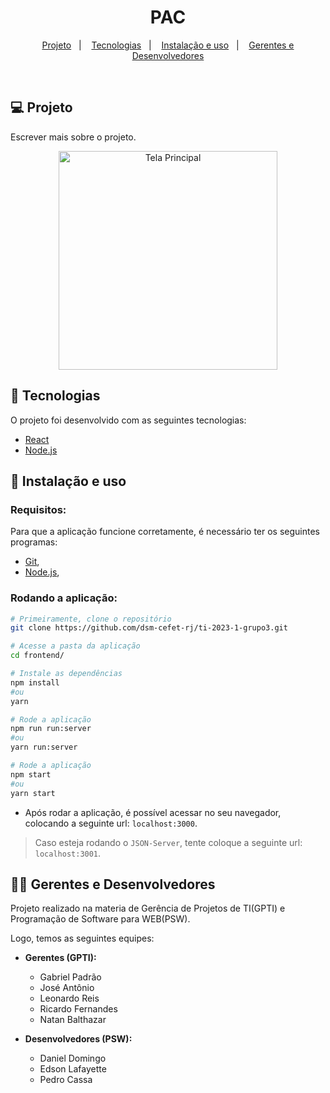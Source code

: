 <h1 align="center">
    PAC
</h1>

<p align="center">
  <a href="#-projeto">Projeto</a>&nbsp;&nbsp;&nbsp;|&nbsp;&nbsp;&nbsp;
  <a href="#-tecnologias">Tecnologias</a>&nbsp;&nbsp;&nbsp;|&nbsp;&nbsp;&nbsp;
  <a href="#-instalação-e-uso">Instalação e uso</a>&nbsp;&nbsp;&nbsp;|&nbsp;&nbsp;&nbsp;
  <a href="#-gerentes-e-desenvolvedores">Gerentes e Desenvolvedores</a>
</p>

<br/>

## 💻 Projeto

Escrever mais sobre o projeto.

<div align="center">
<img alt="Tela Principal" title="Tela Principal" src="https://user-images.githubusercontent.com/62712246/233226840-98c7c917-40a4-4274-80ce-2eff7a02ace9.png" height="350px" />
</div>

## 🚀 Tecnologias

O projeto foi desenvolvido com as seguintes tecnologias:

- [React](https://legacy.reactjs.org/docs/getting-started.html)
- [Node.js](https://nodejs.org/)

## 🔧 Instalação e uso

### Requisitos:

Para que a aplicação funcione corretamente, é necessário ter os seguintes programas:

- [Git](https://git-scm.com),
- [Node.js](https://nodejs.org/),

### Rodando a aplicação:

```bash
# Primeiramente, clone o repositório
git clone https://github.com/dsm-cefet-rj/ti-2023-1-grupo3.git

# Acesse a pasta da aplicação
cd frontend/

# Instale as dependências
npm install
#ou
yarn

# Rode a aplicação
npm run run:server
#ou
yarn run:server

# Rode a aplicação
npm start
#ou
yarn start
```

- Após rodar a aplicação, é possível acessar no seu navegador, colocando a seguinte url: `localhost:3000`.

> Caso esteja rodando o `JSON-Server`, tente coloque a seguinte url: `localhost:3001`.

## 👨‍💻 Gerentes e Desenvolvedores

Projeto realizado na materia de Gerência de Projetos de TI(GPTI) e Programação de Software para WEB(PSW).

Logo, temos as seguintes equipes:

- **Gerentes (GPTI):**

  - Gabriel Padrão
  - José Antônio
  - Leonardo Reis
  - Ricardo Fernandes
  - Natan Balthazar

- **Desenvolvedores (PSW):**

  - Daniel Domingo
  - Edson Lafayette
  - Pedro Cassa
